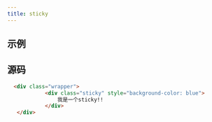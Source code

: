 ```yaml
---
title: sticky
---
```

## 示例
<ClientOnly><sticky-demo></sticky-demo></ClientOnly>
## 源码
```html
  <div class="wrapper">
            <div class="sticky" style="background-color: blue">
                我是一个sticky!!
            </div>
   </div>
```